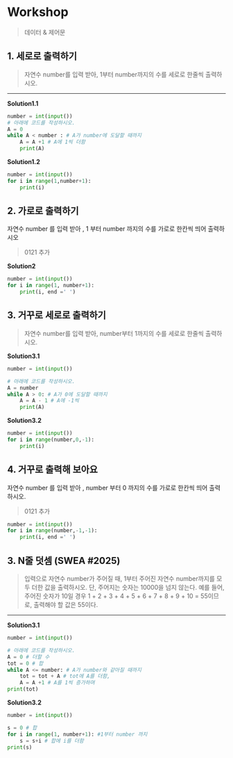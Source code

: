 # Workshop

> 데이터 & 제어문

## 1. 세로로 출력하기

> 자연수 number를 입력 받아, 1부터 number까지의 수를 세로로 한줄씩 출력하시오.

---
**Solution1.1**

```python
number = int(input())
# 아래에 코드를 작성하시오.
A = 0
while A < number : # A가 number에 도달할 때까지
    A = A +1 # A에 1씩 더함
    print(A) 
```



**Solution1.2**

```python
number = int(input())
for i in range(1,number+1):
    print(i)
```



## 2. 가로로 출력하기
자연수 number 를 입력 받아 , 1 부터 number 까지의 수를 가로로 한칸씩 띄어 출력하시오

> 0121 추가

**Solution2**

```python
number = int(input())
for i in range(1, number+1):
    print(i, end =' ')
```



## 3. 거꾸로 세로로 출력하기

> 자연수 number를 입력 받아, number부터 1까지의 수를 세로로 한줄씩 출력하시오.

**Solution3.1**

```python
number = int(input())

# 아래에 코드를 작성하시오.
A = number
while A > 0: # A가 0에 도달할 때까지
    A = A - 1 # A에 -1씩 
    print(A)
```

**Solution3.2**

```python
number = int(input())
for i in range(number,0,-1):
    print(i)
```





## 4. 거꾸로 출력해 보아요 

자연수 number 를 입력 받아 , number 부터 0 까지의 수를 가로로 한칸씩 띄어 출력하시오.

> 0121 추가

```python
number = int(input())
for i in range(number,-1,-1):
    print(i, end =' ')
```



## 3. N줄 덧셈 (SWEA #2025)

> 입력으로 자연수 number가 주어질 때, 1부터 주어진 자연수 number까지를 모두 더한 값을 출력하시오. 단, 주어지는 숫자는 10000을 넘지 않는다. 예를 들어, 주어진 숫자가 10일 경우 1 + 2 + 3 + 4 + 5 + 6 + 7 + 8 + 9 + 10 = 55이므로, 출력해야 할 값은 55이다.

---
**Solution3.1**

```python
number = int(input())

# 아래에 코드를 작성하시오.
A = 0 # 더할 수 
tot = 0 # 합
while A <= number: # A가 number와 같아질 때까지
    tot = tot + A # tot에 A를 더함,
    A = A +1 # A를 1씩 증가하며
print(tot)
```

**Solution3.2**

```python
number = int(input())

s = 0 # 합
for i in range(1, number+1): #1부터 number 까지
    s = s+i # 합에 i를 더함
print(s)
```

